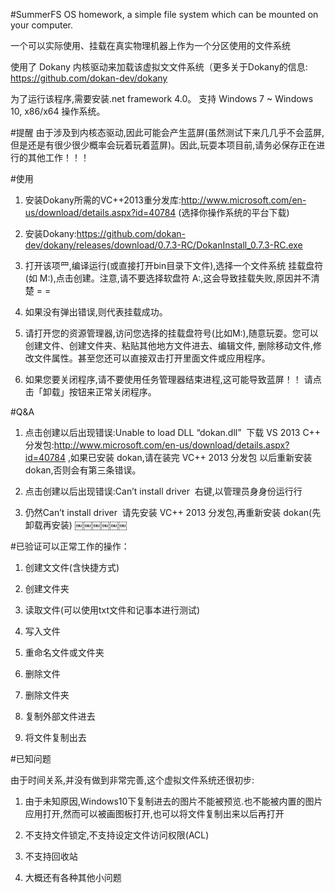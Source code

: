 #SummerFS
OS homework, a simple file system which can be mounted on your computer.

一个可以实际使用、挂载在真实物理机器上作为一个分区使用的文件系统

使用了 Dokany 内核驱动来加载该虚拟⽂文件系统（更多关于Dokany的信息: https://github.com/dokan-dev/dokany

为了运行该程序,需要安装.net framework 4.0。
支持 Windows 7 ~ Windows 10, x86/x64 操作系统。

#提醒
由于涉及到内核态驱动,因此可能会产生蓝屏(虽然测试下来⼏几乎不会蓝屏,
但是还是有很少很少概率会玩着玩着蓝屏)。因此,玩耍本项⽬前,请务必保存正在进行的其他⼯作！！！

#使⽤

1. 安装Dokany所需的VC++2013重分发库:http://www.microsoft.com/en-us/download/details.aspx?id=40784 (选择你操作系统的平台下载)

2. 安装Dokany:https://github.com/dokan-dev/dokany/releases/download/0.7.3-RC/DokanInstall_0.7.3-RC.exe

3. 打开该项⺫,编译运行(或直接打开bin目录下⽂件),选择⼀个⽂件系统 挂载盘符(如 M:\),点击创建。注意,请不要选择软盘符 A:\,这会导致挂载失败,原因并不清楚 = =

4. 如果没有弹出错误,则代表挂载成功。

5. 请打开您的资源管理器,访问您选择的挂载盘符号(⽐如M:\),随意玩耍。您可以创建文件、创建文件夹、粘贴其他地方文件进去、编辑文件,
  删除移动文件,修改文件属性。甚至您还可以直接双击打开里面文件或应⽤程序。

6. 如果您要关闭程序,请不要使用任务管理器结束进程,这可能导致蓝屏！！ 请点击「卸载」按钮来正常关闭程序。

#Q&A
1. 点击创建以后出现错误:Unable to load DLL “dokan.dll” 
下载 VS 2013 C++ 分发包:http://www.microsoft.com/en-us/download/details.aspx?id=40784 ,如果已安装 dokan,请在装完 VC++ 2013 分发包 以后重新安装 dokan,否则会有第三条错误。

2. 点击创建以后出现错误:Can’t install driver  右键,以管理员⾝身份运⾏行

3. 仍然Can’t install driver 
请先安装 VC++ 2013 分发包,再重新安装 dokan(先卸载再安装)
￼￼￼￼￼￼

#已验证可以正常工作的操作：

1. 创建⽂文件(含快捷方式) 

2. 创建文件夹

3. 读取文件(可以使用txt文件和记事本进⾏测试)

4. 写⼊文件

5. 重命名文件或⽂件夹 

6. 删除文件

7. 删除文件夹

8. 复制外部文件进去 

9. 将文件复制出去

#已知问题

由于时间关系,并没有做到非常完善,这个虚拟⽂件系统还很初步:

1. 由于未知原因,Windows10下复制进去的图⽚不能被预览.也不能被内置的图片应用打开,然而可以被画图板打开,也可以将文件复制出来以后再打开

2. 不支持⽂件锁定,不⽀持设定文件访问权限(ACL)

3. 不支持回收站

4. ⼤概还有各种其他小问题


